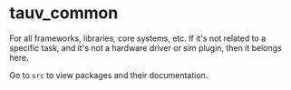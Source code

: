 # tauv_common

For all frameworks, libraries, core systems, etc. If it's not related to a specific task, and it's not a hardware driver or sim plugin, then it belongs here.

Go to `src` to view packages and their documentation.

